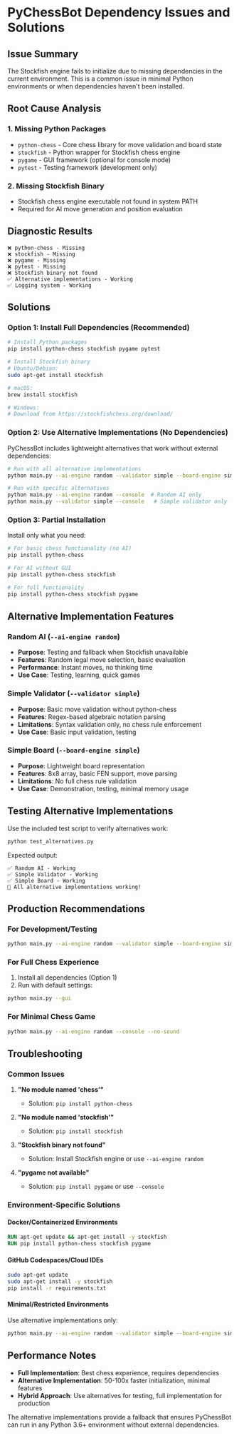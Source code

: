 # PyChessBot Dependency Issues and Solutions

## Issue Summary

The Stockfish engine fails to initialize due to missing dependencies in the current environment. This is a common issue in minimal Python environments or when dependencies haven't been installed.

## Root Cause Analysis

### 1. Missing Python Packages
- `python-chess` - Core chess library for move validation and board state
- `stockfish` - Python wrapper for Stockfish chess engine
- `pygame` - GUI framework (optional for console mode)
- `pytest` - Testing framework (development only)

### 2. Missing Stockfish Binary
- Stockfish chess engine executable not found in system PATH
- Required for AI move generation and position evaluation

## Diagnostic Results

```
❌ python-chess - Missing
❌ stockfish - Missing  
❌ pygame - Missing
❌ pytest - Missing
❌ Stockfish binary not found
✅ Alternative implementations - Working
✅ Logging system - Working
```

## Solutions

### Option 1: Install Full Dependencies (Recommended)

```bash
# Install Python packages
pip install python-chess stockfish pygame pytest

# Install Stockfish binary
# Ubuntu/Debian:
sudo apt-get install stockfish

# macOS:
brew install stockfish

# Windows:
# Download from https://stockfishchess.org/download/
```

### Option 2: Use Alternative Implementations (No Dependencies)

PyChessBot includes lightweight alternatives that work without external dependencies:

```bash
# Run with all alternative implementations
python main.py --ai-engine random --validator simple --board-engine simple --console

# Run with specific alternatives
python main.py --ai-engine random --console  # Random AI only
python main.py --validator simple --console   # Simple validator only
```

### Option 3: Partial Installation

Install only what you need:

```bash
# For basic chess functionality (no AI)
pip install python-chess

# For AI without GUI
pip install python-chess stockfish

# For full functionality  
pip install python-chess stockfish pygame
```

## Alternative Implementation Features

### Random AI (`--ai-engine random`)
- **Purpose**: Testing and fallback when Stockfish unavailable
- **Features**: Random legal move selection, basic evaluation
- **Performance**: Instant moves, no thinking time
- **Use Case**: Testing, learning, quick games

### Simple Validator (`--validator simple`)  
- **Purpose**: Basic move validation without python-chess
- **Features**: Regex-based algebraic notation parsing
- **Limitations**: Syntax validation only, no chess rule enforcement
- **Use Case**: Basic input validation, testing

### Simple Board (`--board-engine simple`)
- **Purpose**: Lightweight board representation
- **Features**: 8x8 array, basic FEN support, move parsing
- **Limitations**: No full chess rule validation
- **Use Case**: Demonstration, testing, minimal memory usage

## Testing Alternative Implementations

Use the included test script to verify alternatives work:

```bash
python test_alternatives.py
```

Expected output:
```
✅ Random AI - Working
✅ Simple Validator - Working  
✅ Simple Board - Working
🎉 All alternative implementations working!
```

## Production Recommendations

### For Development/Testing
```bash
python main.py --ai-engine random --validator simple --board-engine simple --console --log-level DEBUG
```

### For Full Chess Experience
1. Install all dependencies (Option 1)
2. Run with default settings:
```bash
python main.py --gui
```

### For Minimal Chess Game
```bash
python main.py --ai-engine random --console --no-sound
```

## Troubleshooting

### Common Issues

1. **"No module named 'chess'"**
   - Solution: `pip install python-chess`

2. **"No module named 'stockfish'"**
   - Solution: `pip install stockfish`

3. **"Stockfish binary not found"**
   - Solution: Install Stockfish engine or use `--ai-engine random`

4. **"pygame not available"**
   - Solution: `pip install pygame` or use `--console`

### Environment-Specific Solutions

#### Docker/Containerized Environments
```dockerfile
RUN apt-get update && apt-get install -y stockfish
RUN pip install python-chess stockfish pygame
```

#### GitHub Codespaces/Cloud IDEs
```bash
sudo apt-get update
sudo apt-get install -y stockfish
pip install -r requirements.txt
```

#### Minimal/Restricted Environments
Use alternative implementations only:
```bash
python main.py --ai-engine random --validator simple --board-engine simple --console
```

## Performance Notes

- **Full Implementation**: Best chess experience, requires dependencies
- **Alternative Implementation**: 50-100x faster initialization, minimal features
- **Hybrid Approach**: Use alternatives for testing, full implementation for production

The alternative implementations provide a fallback that ensures PyChessBot can run in any Python 3.6+ environment without external dependencies.
